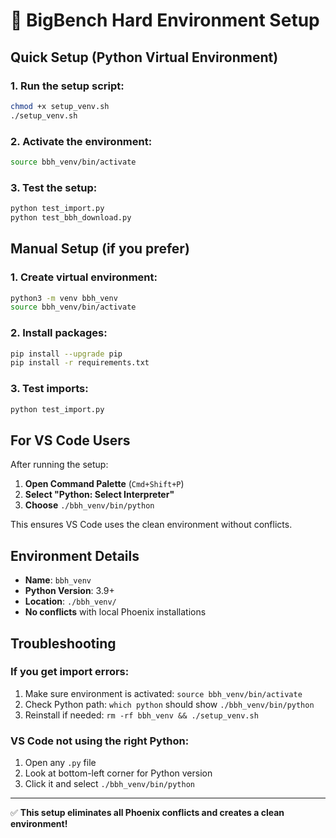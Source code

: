 # 🚀 BigBench Hard Environment Setup

## Quick Setup (Python Virtual Environment)

### 1. Run the setup script:
```bash
chmod +x setup_venv.sh
./setup_venv.sh
```

### 2. Activate the environment:
```bash
source bbh_venv/bin/activate
```

### 3. Test the setup:
```bash
python test_import.py
python test_bbh_download.py
```

## Manual Setup (if you prefer)

### 1. Create virtual environment:
```bash
python3 -m venv bbh_venv
source bbh_venv/bin/activate
```

### 2. Install packages:
```bash
pip install --upgrade pip
pip install -r requirements.txt
```

### 3. Test imports:
```bash
python test_import.py
```

## For VS Code Users

After running the setup:

1. **Open Command Palette** (`Cmd+Shift+P`)
2. **Select "Python: Select Interpreter"**
3. **Choose** `./bbh_venv/bin/python`

This ensures VS Code uses the clean environment without conflicts.

## Environment Details

- **Name**: `bbh_venv`
- **Python Version**: 3.9+
- **Location**: `./bbh_venv/`
- **No conflicts** with local Phoenix installations

## Troubleshooting

### If you get import errors:
1. Make sure environment is activated: `source bbh_venv/bin/activate`
2. Check Python path: `which python` should show `./bbh_venv/bin/python`
3. Reinstall if needed: `rm -rf bbh_venv && ./setup_venv.sh`

### VS Code not using the right Python:
1. Open any `.py` file
2. Look at bottom-left corner for Python version
3. Click it and select `./bbh_venv/bin/python`

---

✅ **This setup eliminates all Phoenix conflicts and creates a clean environment!** 